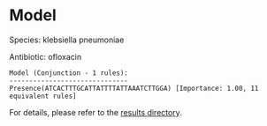 
# Model

Species: klebsiella pneumoniae

Antibiotic: ofloxacin

```
Model (Conjunction - 1 rules):
------------------------------
Presence(ATCACTTTGCATTATTTTATTAAATCTTGGA) [Importance: 1.00, 11 equivalent rules]

```

For details, please refer to the [results directory](../../../../../results/scm_b/klebsiella+pneumoniae/ofloxacin/repeat_2/).


